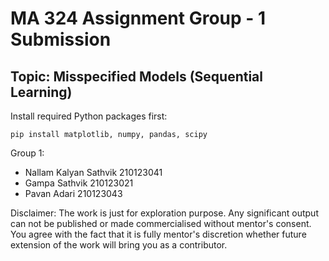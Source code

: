 # MA 324 Assignment Group - 1 Submission

## Topic: Misspecified Models (Sequential Learning)

Install required Python packages first:

```
pip install matplotlib, numpy, pandas, scipy
```

Group 1:

- Nallam Kalyan Sathvik 210123041
- Gampa Sathvik 210123021
- Pavan Adari 210123043

Disclaimer: The work is just for exploration purpose. Any significant output can not be published or made commercialised without mentor's consent. You agree with the fact that it is fully mentor's discretion whether future extension of the work will bring you as a contributor.
